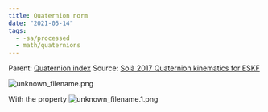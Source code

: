 ```yaml
---
title: Quaternion norm
date: "2021-05-14"
tags:
  - -sa/processed
  - math/quaternions
---
```


Parent: [Quaternion index](rotations/quaternion-index.md)
Source: [Solà 2017 Quaternion kinematics for ESKF](solà-2017-quaternion-kinematics-for-eskf.md)

![unknown_filename.png](./_resources/Quaternion_norm.resources/unknown_filename.png)

With the property
![unknown_filename.1.png](./_resources/Quaternion_norm.resources/unknown_filename.1.png)

